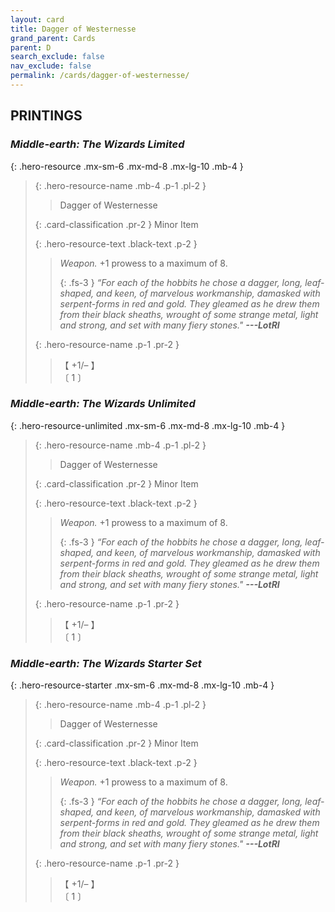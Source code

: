 ```yaml
---
layout: card
title: Dagger of Westernesse
grand_parent: Cards
parent: D
search_exclude: false
nav_exclude: false
permalink: /cards/dagger-of-westernesse/
---
```


## PRINTINGS


### _Middle-earth: The Wizards Limited_

{: .hero-resource .mx-sm-6 .mx-md-8 .mx-lg-10 .mb-4 }
> {: .hero-resource-name .mb-4 .p-1 .pl-2 }
> > <div class="card-mp"></div>
> > <div class="card-name">Dagger of Westernesse</div>
>
> {: .card-classification .pr-2 }
> Minor Item
>
> {: .hero-resource-text .black-text .p-2 }
> > _Weapon._ +1 prowess to a maximum of 8. 
> > 
> > {: .fs-3 } 
> > _“For each of the hobbits he chose a dagger, long, leaf-shaped, and keen, of marvelous workmanship, damasked with serpent-forms in red and gold. They gleamed as he drew them from their black sheaths, wrought of some strange metal, light and strong, and set with many fiery stones."_ ***---&#65279;LotRI*** 
> 
> {: .hero-resource-name .p-1 .pr-2 }
> > <div class="card-shield">【 +1/&ndash; 】</div>
> > <div class="card-corruption">〔 1 〕</div>

### _Middle-earth: The Wizards Unlimited_

{: .hero-resource-unlimited .mx-sm-6 .mx-md-8 .mx-lg-10 .mb-4 }
> {: .hero-resource-name .mb-4 .p-1 .pl-2 }
> > <div class="card-mp"></div>
> > <div class="card-name">Dagger of Westernesse</div>
>
> {: .card-classification .pr-2 }
> Minor Item
>
> {: .hero-resource-text .black-text .p-2 }
> > _Weapon._ +1 prowess to a maximum of 8. 
> > 
> > {: .fs-3 } 
> > _“For each of the hobbits he chose a dagger, long, leaf-shaped, and keen, of marvelous workmanship, damasked with serpent-forms in red and gold. They gleamed as he drew them from their black sheaths, wrought of some strange metal, light and strong, and set with many fiery stones."_ ***---&#65279;LotRI*** 
> 
> {: .hero-resource-name .p-1 .pr-2 }
> > <div class="card-shield">【 +1/&ndash; 】</div>
> > <div class="card-corruption">〔 1 〕</div>

### _Middle-earth: The Wizards Starter Set_

{: .hero-resource-starter .mx-sm-6 .mx-md-8 .mx-lg-10 .mb-4 }
> {: .hero-resource-name .mb-4 .p-1 .pl-2 }
> > <div class="card-mp"></div>
> > <div class="card-name">Dagger of Westernesse</div>
>
> {: .card-classification .pr-2 }
> Minor Item
>
> {: .hero-resource-text .black-text .p-2 }
> > _Weapon._ +1 prowess to a maximum of 8. 
> > 
> > {: .fs-3 } 
> > _“For each of the hobbits he chose a dagger, long, leaf-shaped, and keen, of marvelous workmanship, damasked with serpent-forms in red and gold. They gleamed as he drew them from their black sheaths, wrought of some strange metal, light and strong, and set with many fiery stones."_ ***---&#65279;LotRI*** 
> 
> {: .hero-resource-name .p-1 .pr-2 }
> > <div class="card-shield">【 +1/&ndash; 】</div>
> > <div class="card-corruption">〔 1 〕</div>
